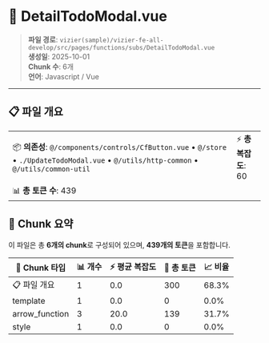 # 📄 DetailTodoModal.vue

> **파일 경로**: `vizier(sample)/vizier-fe-all-develop/src/pages/functions/subs/DetailTodoModal.vue`  
> **생성일**: 2025-10-01  
> **Chunk 수**: 6개  
> **언어**: Javascript / Vue
---





## 📋 파일 개요

| | |
|--|--|
| 📦 **의존성**: `@/components/controls/CfButton.vue` • `@/store` • `./UpdateTodoModal.vue` • `@/utils/http-common` • `@/utils/common-util` | ⚡ **총 복잡도**: 60 |
| 📊 **총 토큰 수**: 439 |  |






## 🧩 Chunk 요약

이 파일은 총 **6개의 chunk**로 구성되어 있으며, **439개의 토큰**을 포함합니다.

| 🧩 Chunk 타입 | 📊 개수 | ⚡ 평균 복잡도 | 📝 총 토큰 | 📈 비율 |
|---------------|--------|-------------|----------|--------|
| 📋 파일 개요 | 1 | 0.0 | 300 | 68.3% |
| template | 1 | 0.0 | 0 | 0.0% |
| arrow_function | 3 | 20.0 | 139 | 31.7% |
| style | 1 | 0.0 | 0 | 0.0% |

